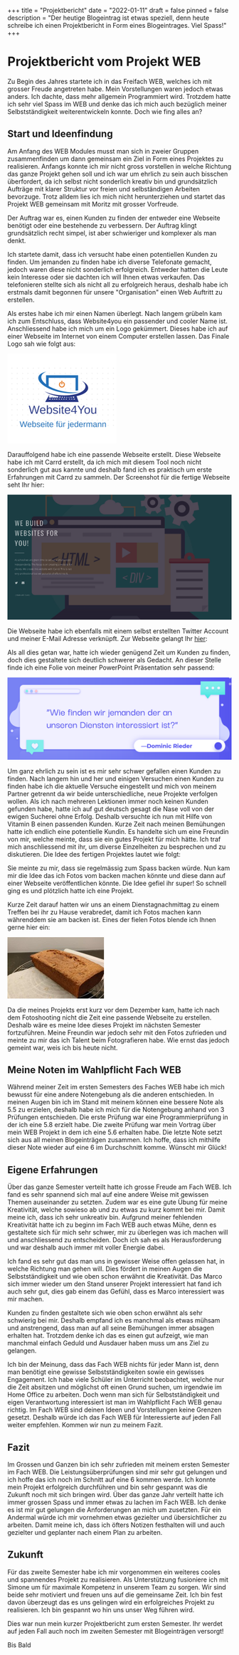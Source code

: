 +++
title = "Projektbericht"
date = "2022-01-11"
draft = false
pinned = false
description = "Der heutige Blogeintrag ist etwas speziell, denn heute schreibe ich einen Projektbericht in Form eines Blogeintrages. Viel Spass!"
+++
# **Projektbericht vom Projekt WEB**

Zu Begin des Jahres startete ich in das Freifach WEB, welches ich mit grosser Freude angetreten habe. Mein Vorstellungen waren jedoch etwas anders. Ich dachte, dass mehr allgemein Programmiert wird. Trotzdem hatte ich sehr viel Spass im WEB und denke das ich mich auch bezüglich meiner Selbstständigkeit weiterentwickeln konnte. Doch wie fing alles an?

## Start und Ideenfindung

Am Anfang des WEB Modules musst man sich in zweier Gruppen zusammenfinden um dann gemeinsam ein Ziel in Form eines Projektes zu realisieren. Anfangs konnte ich mir nicht gross vorstellen in welche Richtung das ganze Projekt gehen soll und ich war um ehrlich zu sein auch bisschen überfordert, da ich selbst nicht sonderlich kreativ bin und grundsätzlich Aufträge mit klarer Struktur vor freien und selbständigen Arbeiten bevorzuge. Trotz alldem lies ich mich nicht herunterziehen und startet das Projekt WEB gemeinsam mit Moritz mit grosser Vorfreude.

Der Auftrag war es, einen Kunden zu finden der entweder eine Webseite benötigt oder eine bestehende zu verbessern. Der Auftrag klingt grundsätzlich recht simpel, ist aber schwieriger und komplexer als man denkt.

Ich startete damit, dass ich versucht habe einen potentiellen Kunden zu finden. Um jemanden zu finden habe ich diverse Telefonate gemacht, jedoch waren diese nicht sonderlich erfolgreich. Entweder hatten die Leute kein Interesse oder sie dachten ich will Ihnen etwas verkaufen. Das telefonieren stellte sich als nicht all zu erfolgreich heraus, deshalb habe ich erstmals damit begonnen für unsere "Organisation" einen Web Auftritt zu erstellen.

Als erstes habe ich mir einen Namen überlegt. Nach langem grübeln kam ich zum Entschluss, dass Website4you ein passender und cooler Name ist. Anschliessend habe ich mich um ein Logo gekümmert. Dieses habe ich auf einer Webseite im Internet von einem Computer erstellen lassen. Das Finale Logo sah wie folgt aus: 

![Das Logo von Website4You](bild1.png)

Darauffolgend habe ich eine passende Webseite erstellt. Diese Webseite habe ich mit Carrd erstellt, da ich mich mit diesem Tool noch nicht sonderlich gut aus kannte und deshalb fand ich es praktisch um erste Erfahrungen mit Carrd zu sammeln. Der Screenshot für die fertige Webseite seht Ihr hier: 

![Dies ist die fertige Webseite von Webseite4You](33.png)

Die Webseite habe ich ebenfalls mit einem selbst erstellten Twitter Account und meiner E-Mail Adresse verknüpft. Zur Webseite gelangt Ihr [hier](https://website4you.carrd.co/):

Als all dies getan war, hatte ich wieder genügend Zeit um Kunden zu finden, doch dies gestaltete sich deutlich schwerer als Gedacht. An dieser Stelle finde ich eine Folie von meiner PowerPoint Präsentation sehr passend:

![Die Frage auf dieser Folie stellte sich aus eine der wichtigsten Fragen heraus](unbenannt.png)

Um ganz ehrlich zu sein ist es mir sehr schwer gefallen einen Kunden zu finden. Nach langem hin und her und einigen Versuchen einen Kunden zu finden habe ich die aktuelle Versuche eingestellt und mich von meinem Partner getrennt da wir beide unterschiedliche, neue Projekte verfolgen wollen. Als ich nach mehreren Lektionen immer noch keinen Kunden gefunden habe, hatte ich auf gut deutsch gesagt die Nase voll von der ewigen Sucherei ohne Erfolg. Deshalb versuchte ich nun mit Hilfe von Vitamin B einen passenden Kunden. Kurze Zeit nach meinen Bemühungen hatte ich endlich eine potentielle Kundin. Es handelte sich um eine Freundin von mir, welche meinte, dass sie ein gutes Projekt für mich hätte. Ich traf mich anschliessend mit ihr, um diverse Einzelheiten zu besprechen und zu diskutieren. Die Idee des fertigen Projektes lautet wie folgt: 

Sie meinte zu mir, dass sie regelmässig zum Spass backen würde. Nun kam mir die Idee das ich Fotos vom backen machen könnte und diese dann auf einer Webseite veröffentlichen könnte. Die Idee gefiel ihr super! So schnell ging es und plötzlich hatte ich eine Projekt. 

Kurze Zeit darauf hatten wir uns an einem Dienstagnachmittag zu einem Treffen bei ihr zu Hause verabredet, damit ich Fotos machen kann währenddem sie am backen ist. Eines der fielen Fotos blende ich Ihnen gerne hier ein: 

![Da es nicht möglich ist grosse Bilder hier auf diesem Blog einzublenden, kann ich Ihnen leider nur eines zeigen](bild1.jpg)

Da die meines Projekts erst kurz vor dem Dezember kam, hatte ich nach dem Fotoshooting nicht die Zeit eine passende Webseite zu erstellen. Deshalb wäre es meine Idee dieses Projekt im nächsten Semester fortzuführen. Meine Freundin war jedoch sehr mit den Fotos zufrieden und meinte zu mir das ich Talent beim Fotografieren habe. Wie ernst das jedoch gemeint war, weis ich bis heute nicht.

## Meine Noten im Wahlpflicht Fach WEB

Während meiner Zeit im ersten Semesters des Faches WEB habe ich mich bewusst für eine andere Notengebung als die anderen entschieden. In meinen Augen bin ich im Stand mit meinem können eine bessere Note als 5.5 zu erzielen, deshalb habe ich mich für die Notengebung anhand von 3 Prüfungen entschieden. Die erste Prüfung war eine Programmierprüfung in der ich eine 5.8 erzielt habe. Die zweite Prüfung war mein Vortrag über mein WEB Projekt in dem ich eine 5.6 erhalten habe. Die letzte Note setzt sich aus all meinen Blogeinträgen zusammen. Ich hoffe, dass ich mithilfe dieser Note wieder auf eine 6 im Durchschnitt komme. Wünscht mir Glück!

## Eigene Erfahrungen

Über das ganze Semester verteilt hatte ich grosse Freude am Fach WEB. Ich fand es sehr spannend sich mal auf eine andere Weise mit gewissen Themen auseinander zu setzten. Zudem war es eine gute Übung für meine Kreativität, welche sowieso ab und zu etwas zu kurz kommt bei mir. Damit meine ich, dass ich sehr unkreativ bin. Aufgrund meiner fehlenden Kreativität hatte ich zu beginn im Fach WEB auch etwas Mühe, denn es gestaltete sich für mich sehr schwer, mir zu überlegen was ich machen will und anschliessend zu entscheiden. Doch ich sah es als Herausforderung und war deshalb auch immer mit voller Energie dabei. 

Ich fand es sehr gut das man uns in gewisser Weise offen gelassen hat, in welche Richtung man gehen will. Dies fördert in meinen Augen die Selbstständigkeit und wie oben schon erwähnt die Kreativität. Das Marco sich immer wieder um den Stand unserer Projekt interessiert hat fand ich auch sehr gut, dies gab einem das Gefühl, dass es Marco interessiert was mir machen.

Kunden zu finden gestaltete sich wie oben schon erwähnt als sehr schwierig bei mir. Deshalb empfand ich es manchmal als etwas mühsam und anstrengend, dass man auf all seine Bemühungen immer absagen erhalten hat. Trotzdem denke ich das es einen gut aufzeigt, wie man manchmal einfach Geduld und Ausdauer haben muss um ans Ziel zu gelangen.

Ich bin der Meinung, dass das Fach WEB nichts für jeder Mann ist, denn man benötigt eine gewisse Selbstständigkeiten sowie ein gewisses Engagement. Ich habe viele Schüler im Unterricht beobachtet, welche nur die Zeit absitzen und möglichst oft einen Grund suchen, um irgendwie im Home Office zu arbeiten. Doch wenn man sich für Selbstständigkeit und eigen Verantwortung interessiert ist man im Wahlpflicht Fach WEB genau richtig. Im Fach WEB sind deinen Ideen und Vorstellungen keine Grenzen gesetzt. Deshalb würde ich das Fach WEB für Interessierte auf jeden Fall weiter empfehlen. Kommen wir nun zu meinem Fazit.

## Fazit

Im Grossen und Ganzen bin ich sehr zufrieden mit meinem ersten Semester im Fach WEB. Die Leistungsüberprüfungen sind mir sehr gut gelungen und ich hoffe das ich noch im Schnitt auf eine 6 kommen werde. Ich konnte mein Projekt erfolgreich durchführen und bin sehr gespannt was die Zukunft noch mit sich bringen wird. Über das ganze Jahr verteilt hatte ich immer grossen Spass und immer etwas zu lachen im Fach WEB. Ich denke es ist mir gut gelungen die Anforderungen an mich um zusetzten. Für ein Andermal würde ich mir vornehmen etwas gezielter und übersichtlicher zu arbeiten. Damit meine ich, dass ich öfters Notizen festhalten will und auch gezielter und geplanter nach einem Plan zu arbeiten.

## Zukunft

Für das zweite Semester habe ich mir vorgenommen ein weiteres cooles und spannendes Projekt zu realisieren. Als Unterstützung fusioniere ich mit Simone um für maximale Kompetenz in unserem Team zu sorgen. Wir sind beide sehr motiviert und freuen uns auf die gemeinsame Zeit. Ich bin fest davon überzeugt das es uns gelingen wird ein erfolgreiches Projekt zu realisieren. Ich bin gespannt wo hin uns unser Weg führen wird.

Dies war nun mein kurzer Projektbericht zum ersten Semester. Ihr werdet auf jeden Fall auch noch im zweiten Semester mit Blogeinträgen versorgt!

Bis Bald